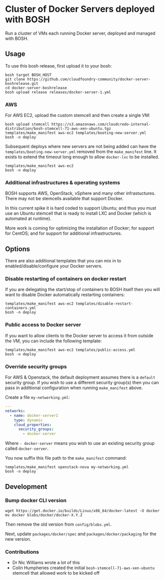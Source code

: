 # Cluster of Docker Servers deployed with BOSH

Run a cluster of VMs each running Docker server, deployed and managed with BOSH.

## Usage

To use this bosh release, first upload it to your bosh:

```
bosh target BOSH_HOST
git clone https://github.com/cloudfoundry-community/docker-server-boshrelease.git
cd docker-server-boshrelease
bosh upload release releases/docker-server-1.yml
```

### AWS

For AWS EC2, upload the custom stemcell and then create a single VM:

```
bosh upload stemcell https://s3.amazonaws.com/cloudcredo-internal-distribution/bosh-stemcell-71-aws-xen-ubuntu.tgz
templates/make_manifest aws-ec2 templates/booting-new-server.yml
bosh -n deploy
```

Subsequent deploys where new servers are not being added can have the `templates/booting-new-server.yml` removed from the `make_manifest` line. It exists to extend the timeout long enough to allow `docker-lxc` to be installed.

```
templates/make_manifest aws-ec2
bosh -n deploy
```

### Additional infrastructures & operating systems

BOSH supports AWS, OpenStack, vSphere and many other infrastuctures. There may not be stemcells available that support Docker.

In this current spike it is hard coded to support Ubuntu; and thus you must use an Ubuntu stemcell that is ready to install LXC and Docker (which is automated at runtime).

More work is coming for optimizing the installation of Docker; for support for CentOS; and for support for additional infrastructures.

## Options

There are also additional templates that you can mix in to enabled/disable/configure your Docker servers.

### Disable restarting of containers on docker restart

If you are delegating the start/stop of containers to BOSH itself then you will want to disable Docker automatically restarting containers:

```
templates/make_manifest aws-ec2 templates/disable-restart-containers.yml
bosh -n deploy
```

### Public access to Docker server

If you want to allow clients to the Docker server to access it from outside the VM, you can include the following template:

```
templates/make_manifest aws-ec2 templates/public-access.yml
bosh -n deploy
```

### Override security groups

For AWS & Openstack, the default deployment assumes there is a `default` security group. If you wish to use a different security group(s) then you can pass in additional configuration when running `make_manifest` above.

Create a file `my-networking.yml`:

``` yaml
---
networks:
  - name: docker-server1
    type: dynamic
    cloud_properties:
      security_groups:
        - docker-server
```

Where `- docker-server` means you wish to use an existing security group called `docker-server`.

You now suffix this file path to the `make_manifest` command:

```
templates/make_manifest openstack-nova my-networking.yml
bosh -n deploy
```

## Development

### Bump docker CLI version

```
wget https://get.docker.io/builds/Linux/x86_64/docker-latest -O docker
mv docker blobs/docker/docker-X.Y.Z
```

Then remove the old version from `config/blobs.yml`.

Next, update `packages/docker/spec` and `packages/docker/packaging` for the new version.

### Contributions

* Dr Nic Williams wrote a lot of this
* Colin Humpheries created the initial `bosh-stemcell-71-aws-xen-ubuntu` stemcell that allowed work to be kicked off

